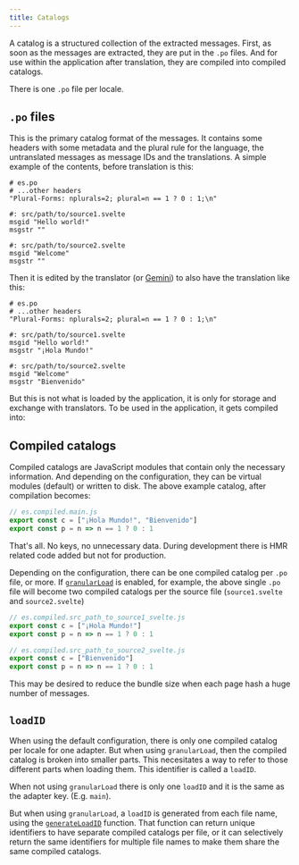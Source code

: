 ```yaml
---
title: Catalogs
---
```


A catalog is a structured collection of the extracted messages. First, as soon as
the messages are extracted, they are put in the `.po` files. And for use within the
application after translation, they are compiled into compiled catalogs.

There is one `.po` file per locale.

## `.po` files

This is the primary catalog format of the messages. It contains some headers with
some metadata and the plural rule for the language, the untranslated messages as
message IDs and the translations. A simple example of the contents, before
translation is this:

```po
# es.po
# ...other headers
"Plural-Forms: nplurals=2; plural=n == 1 ? 0 : 1;\n"

#: src/path/to/source1.svelte
msgid "Hello world!"
msgstr ""

#: src/path/to/source2.svelte
msgid "Welcome"
msgstr ""
```

Then it is edited by the translator (or [Gemini](/guides/gemini)) to also have
the translation like this:

```po
# es.po
# ...other headers
"Plural-Forms: nplurals=2; plural=n == 1 ? 0 : 1;\n"

#: src/path/to/source1.svelte
msgid "Hello world!"
msgstr "¡Hola Mundo!"

#: src/path/to/source2.svelte
msgid "Welcome"
msgstr "Bienvenido"
```

But this is not what is loaded by the application, it is only for storage and
exchange with translators. To be used in the application, it gets compiled into:

## Compiled catalogs

Compiled catalogs are JavaScript modules that contain only the necessary
information. And depending on the configuration, they can be virtual modules
(default) or written to disk. The above example catalog, after compilation
becomes:

```js
// es.compiled.main.js
export const c = ["¡Hola Mundo!", "Bienvenido"]
export const p = n => n == 1 ? 0 : 1
```

That's all. No keys, no unnecessary data. During development there is HMR
related code added but not for production.

Depending on the configuration, there can be one compiled catalog per `.po`
file, or more. If [`granularLoad`](/reference/adapter-common/#granularload) is
enabled, for example, the above single `.po` file will become two compiled
catalogs per the source file (`source1.svelte` and `source2.svelte`)

```js
// es.compiled.src_path_to_source1_svelte.js
export const c = ["¡Hola Mundo!"]
export const p = n => n == 1 ? 0 : 1
```

```js
// es.compiled.src_path_to_source2_svelte.js
export const c = ["Bienvenido"]
export const p = n => n == 1 ? 0 : 1
```

This may be desired to reduce the bundle size when each page hash a huge number
of messages.

## `loadID`

When using the default configuration, there is only one compiled catalog per
locale for one adapter. But when using `granularLoad`, then the compiled
catalog is broken into smaller parts. This necesitates a way to refer to those
different parts when loading them. This identifier is called a `loadID`.

When not using `granularLoad` there is only one `loadID` and it is the same as
the adapter key. (E.g. `main`).

But when using `granularLoad`, a `loadID` is generated from each file name,
using the [`generateLoadID`](/reference/adapter-common/#generateloadid)
function. That function can return unique identifiers to have separate compiled
catalogs per file, or it can selectively return the same identifiers for
multiple file names to make them share the same compiled catalogs.
